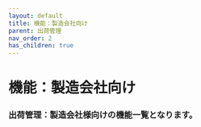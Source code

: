 ```yaml
---
layout: default
title: 機能：製造会社向け
parent: 出荷管理
nav_order: 2
has_children: true
---
```


# 機能：製造会社向け

### 出荷管理：製造会社様向けの機能一覧となります。